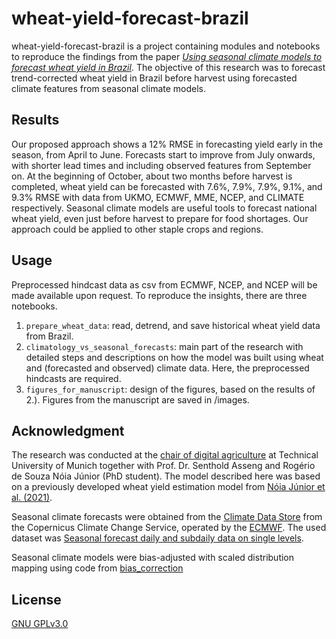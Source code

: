 # wheat-yield-forecast-brazil

wheat-yield-forecast-brazil is a project containing modules and notebooks to reproduce the findings from the paper [*Using seasonal climate models to forecast wheat yield in Brazil*](https://doi.org/10.1016/j.agrformet.2023.109753). The objective of this research was to forecast trend-corrected wheat yield in Brazil before harvest using forecasted climate features from seasonal climate models. 

## Results

Our proposed approach shows a 12% RMSE in forecasting yield early in the season, from April to June. Forecasts start to improve from July onwards, with shorter lead times and including observed features from September on. At the beginning of October, about two months before harvest is completed, wheat yield can be forecasted with 7.6%, 7.9%, 7.9%, 9.1%, and 9.3% RMSE with data from UKMO, ECMWF, MME, NCEP, and CLIMATE respectively. Seasonal climate models are useful tools to forecast national wheat yield, even just before harvest to prepare for food shortages. Our approach could be applied to other staple crops and regions.

## Usage

Preprocessed hindcast data as csv from ECMWF, NCEP, and NCEP will be made available upon request.
To reproduce the insights, there are three notebooks.

1. ``prepare_wheat_data``: read, detrend, and save historical wheat yield data from Brazil. 
2. ``climatology_vs_seasonal_forecasts``: main part of the research with detailed steps and descriptions on how the model was built using wheat and (forecasted and observed) climate data. Here, the preprocessed hindcasts are required.
3. ``figures_for_manuscript``: design of the figures, based on the results of 2.). Figures from the manuscript are saved in /images.


## Acknowledgment

The research was conducted at the [chair of digital agriculture](https://www2.ls.tum.de/dag/startseite/) at Technical University of Munich together with Prof. Dr. Senthold Asseng and Rogério de Souza Nóia Júnior (PhD student). The model described here was based on a previously developed wheat yield estimation model from [Nóia Júnior et al. (2021)](https://iopscience.iop.org/article/10.1088/1748-9326/ac26f3). 

Seasonal climate forecasts were obtained from the [Climate Data Store](https://cds.climate.copernicus.eu/cdsapp#!/home) from the Copernicus Climate Change Service, operated by the [ECMWF](https://confluence.ecmwf.int/display/CKB/Description+of+the+C3S+seasonal+multi-system). The used dataset was [Seasonal forecast daily and subdaily data on single levels](https://cds.climate.copernicus.eu/cdsapp#!/dataset/seasonal-original-single-levels?tab=overview).

Seasonal climate models were bias-adjusted with scaled distribution mapping using code from [bias_correction](https://github.com/pankajkarman/bias_correction)

## License

[GNU GPLv3.0](https://choosealicense.com/licenses/gpl-3.0/)
